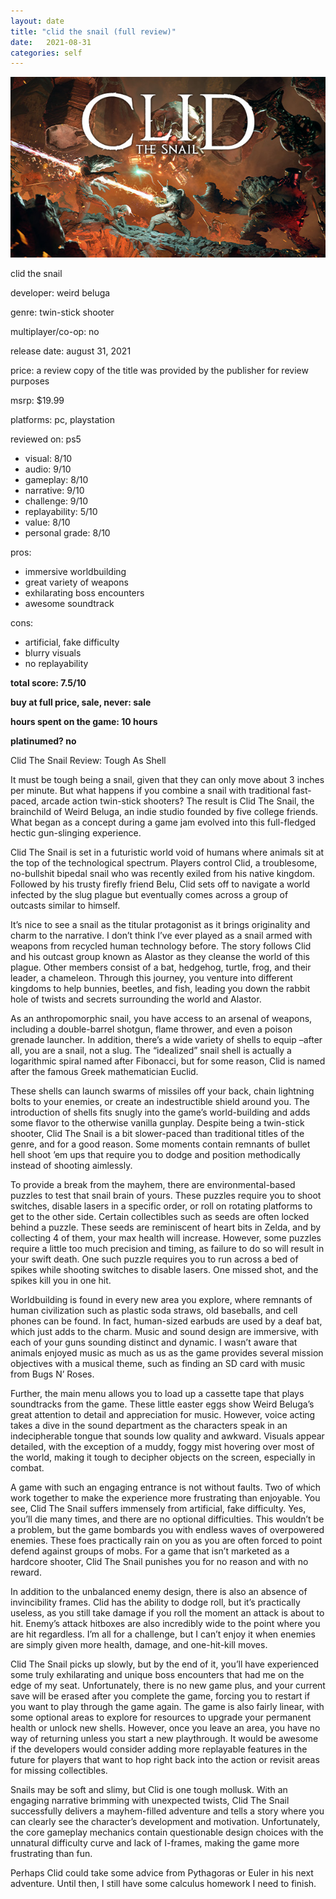 ```yaml
---
layout: date
title: "clid the snail (full review)"
date:   2021-08-31
categories: self
---
```


![mos](/assets/img/clid.jpg)

clid the snail

developer: weird beluga

genre: twin-stick shooter

multiplayer/co-op: no

release date: august 31, 2021

price: a review copy of the title was provided by the publisher for review purposes

msrp: $19.99

platforms: pc, playstation

reviewed on: ps5

- visual: 8/10
- audio: 9/10
- gameplay: 8/10
- narrative: 9/10
- challenge: 9/10
- replayability: 5/10
- value: 8/10
- personal grade: 8/10

pros:
- immersive worldbuilding
- great variety of weapons
- exhilarating boss encounters
- awesome soundtrack

cons:
- artificial, fake difficulty
- blurry visuals
- no replayability


**total score: 7.5/10**

**buy at full price, sale, never: sale**

**hours spent on the game: 10 hours**

**platinumed? no**

Clid The Snail Review: Tough As Shell

It must be tough being a snail, given that they can only move about 3 inches per minute. But what happens if you combine a snail with traditional fast-paced, arcade action twin-stick shooters? The result is Clid The Snail, the brainchild of Weird Beluga, an indie studio founded by five college friends. What began as a concept during a game jam evolved into this full-fledged hectic gun-slinging experience.

Clid The Snail is set in a futuristic world void of humans where animals sit at the top of the technological spectrum. Players control Clid, a troublesome, no-bullshit bipedal snail who was recently exiled from his native kingdom. Followed by his trusty firefly friend Belu, Clid sets off to navigate a world infected by the slug plague but eventually comes across a group of outcasts similar to himself.

It’s nice to see a snail as the titular protagonist as it brings originality and charm to the narrative. I don’t think I’ve ever played as a snail armed with weapons from recycled human technology before. The story follows Clid and his outcast group known as Alastor as they cleanse the world of this plague. Other members consist of a bat, hedgehog, turtle, frog, and their leader, a chameleon. Through this journey, you venture into different kingdoms to help bunnies, beetles, and fish, leading you down the rabbit hole of twists and secrets surrounding the world and Alastor.

As an anthropomorphic snail, you have access to an arsenal of weapons, including a double-barrel shotgun, flame thrower, and even a poison grenade launcher. In addition, there’s a wide variety of shells to equip –after all, you are a snail, not a slug. The “idealized” snail shell is actually a logarithmic spiral named after Fibonacci, but for some reason, Clid is named after the famous Greek mathematician Euclid.

These shells can launch swarms of missiles off your back, chain lightning bolts to your enemies, or create an indestructible shield around you. The introduction of shells fits snugly into the game’s world-building and adds some flavor to the otherwise vanilla gunplay. Despite being a twin-stick shooter, Clid The Snail is a bit slower-paced than traditional titles of the genre, and for a good reason. Some moments contain remnants of bullet hell shoot ’em ups that require you to dodge and position methodically instead of shooting aimlessly.

To provide a break from the mayhem, there are environmental-based puzzles to test that snail brain of yours. These puzzles require you to shoot switches, disable lasers in a specific order, or roll on rotating platforms to get to the other side. Certain collectibles such as seeds are often locked behind a puzzle. These seeds are reminiscent of heart bits in Zelda, and by collecting 4 of them, your max health will increase. However, some puzzles require a little too much precision and timing, as failure to do so will result in your swift death. One such puzzle requires you to run across a bed of spikes while shooting switches to disable lasers. One missed shot, and the spikes kill you in one hit.

Worldbuilding is found in every new area you explore, where remnants of human civilization such as plastic soda straws, old baseballs, and cell phones can be found. In fact, human-sized earbuds are used by a deaf bat, which just adds to the charm. Music and sound design are immersive, with each of your guns sounding distinct and dynamic. I wasn’t aware that animals enjoyed music as much as us as the game provides several mission objectives with a musical theme, such as finding an SD card with music from Bugs N’ Roses.

Further, the main menu allows you to load up a cassette tape that plays soundtracks from the game. These little easter eggs show Weird Beluga’s great attention to detail and appreciation for music. However, voice acting takes a dive in the sound department as the characters speak in an indecipherable tongue that sounds low quality and awkward. Visuals appear detailed, with the exception of a muddy, foggy mist hovering over most of the world, making it tough to decipher objects on the screen, especially in combat.

A game with such an engaging entrance is not without faults. Two of which work together to make the experience more frustrating than enjoyable. You see, Clid The Snail suffers immensely from artificial, fake difficulty. Yes, you’ll die many times, and there are no optional difficulties. This wouldn’t be a problem, but the game bombards you with endless waves of overpowered enemies. These foes practically rain on you as you are often forced to point defend against groups of mobs. For a game that isn’t marketed as a hardcore shooter, Clid The Snail punishes you for no reason and with no reward.

In addition to the unbalanced enemy design, there is also an absence of invincibility frames. Clid has the ability to dodge roll, but it’s practically useless, as you still take damage if you roll the moment an attack is about to hit. Enemy’s attack hitboxes are also incredibly wide to the point where you are hit regardless. I’m all for a challenge, but I can’t enjoy it when enemies are simply given more health, damage, and one-hit-kill moves.

Clid The Snail picks up slowly, but by the end of it, you’ll have experienced some truly exhilarating and unique boss encounters that had me on the edge of my seat. Unfortunately, there is no new game plus, and your current save will be erased after you complete the game, forcing you to restart if you want to play through the game again. The game is also fairly linear, with some optional areas to explore for resources to upgrade your permanent health or unlock new shells. However, once you leave an area, you have no way of returning unless you start a new playthrough. It would be awesome if the developers would consider adding more replayable features in the future for players that want to hop right back into the action or revisit areas for missing collectibles.

Snails may be soft and slimy, but Clid is one tough mollusk. With an engaging narrative brimming with unexpected twists, Clid The Snail successfully delivers a mayhem-filled adventure and tells a story where you can clearly see the character’s development and motivation. Unfortunately, the core gameplay mechanics contain questionable design choices with the unnatural difficulty curve and lack of I-frames, making the game more frustrating than fun.

Perhaps Clid could take some advice from Pythagoras or Euler in his next adventure. Until then, I still have some calculus homework I need to finish.